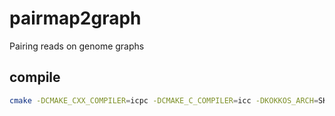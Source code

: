 # pairmap2graph
Pairing reads on genome graphs

## compile
```sh
cmake -DCMAKE_CXX_COMPILER=icpc -DCMAKE_C_COMPILER=icc -DKOKKOS_ARCH=SKX -DKOKKOS_ENABLE_OPENMP=TRUE -DPROTOBUF_DIR=/work/04042/cjain7/stampede2/Intel/utility/protobuf-3.6.0/local_install ..
```
